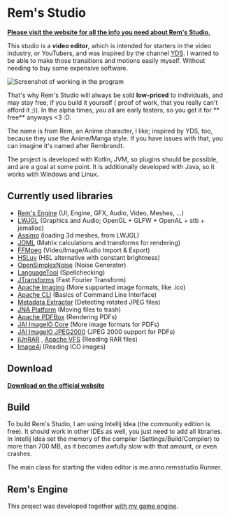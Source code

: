 # Rem's Studio <!-- 's is correct, because it's owned; I thought it may be only for abbreviations of is -->

**[Please visit the website for all the info you need about Rem's Studio.](https://remsstudio.phychi.com)**

This studio is a **video editor**, which is intended for starters in the video industry, or YouTubers, and was inspired
by the channel [YDS](https://www.youtube.com/user/YutsuraidanceStudios). I wanted to be able to make those transitions
and motions easily myself. Without needing to buy some expensive software.

![Screenshot of working in the program](https://remsstudio.phychi.com/img/mask%20gs%20add%20to%20ron.png)

That's why Rem's Studio will always be sold **low-priced** to individuals, and may stay free, if you build it yourself (
proof of work, that you really can't afford it ;)). In the alpha times, you all are early testers, so you get it for **
free** anyways <3 :D.

The name is from Rem, an Anime character, I like; inspired by YDS, too, because they use the Anime/Manga style. If you
have issues with that, you can imagine it's named after Rembrandt.

The project is developed with Kotlin, JVM, so plugins should be possible, and are a goal at some point. It is
additionally developed with Java, so it works with Windows and Linux.

## Currently used libraries

* [Rem's Engine](https://github.com/AntonioNoack/RemsStudio) (UI, Engine, GFX, Audio, Video, Meshes, ...)
* [LWJGL](https://www.lwjgl.org/) (Graphics and Audio; OpenGL + GLFW + OpenAL + stb + jemalloc)
* [Assimp](https://github.com/assimp/assimp) (loading 3d meshes, from LWJGL)
* [JOML](https://github.com/JOML-CI/JOML) (Matrix calculations and transforms for rendering)
* [FFMpeg](https://ffmpeg.org/) (Video/Image/Audio Import & Export)
* [HSLuv](https://github.com/hsluv/hsluv-java) (HSL alternative with constant brightness)
* [OpenSimplexNoise](https://gist.github.com/KdotJPG/b1270127455a94ac5d19) (Noise Generator)
* [LanguageTool](https://languagetool.org/) (Spellchecking)
* [JTransforms](https://sites.google.com/site/piotrwendykier/software/jtransforms) (Fast Fourier Transform)
* [Apache Imaging](https://commons.apache.org/proper/commons-imaging/) (More supported image formats, like .ico)
* [Apache CLI](https://commons.apache.org/proper/commons-cli/) (Basics of Command Line Interface)
* [Metadata Extractor](https://github.com/drewnoakes/metadata-extractor) (Detecting rotated JPEG files)
* [JNA Platform](https://github.com/java-native-access/jna) (Moving files to trash)
* [Apache PDFBox](https://pdfbox.apache.org/) (Rendering PDFs)
* [JAI ImageIO Core](https://github.com/jai-imageio/jai-imageio-core) (More image formats for PDFs)
* [JAI ImageIO JPEG2000](https://github.com/jai-imageio/jai-imageio-jpeg2000) (JPEG 2000 support for PDFs)
* [jUnRAR](https://github.com/edmund-wagner/junrar)
  , [Apache VFS](https://search.maven.org/artifact/org.apache.commons/commons-vfs2/2.8.0/jar) (Reading RAR files)
* [Image4j](https://github.com/imcdonagh/image4j) (Reading ICO images)

<!-- * [jGLTF](https://github.com/AntonioNoack/jGLTF) (jGLTF for glTF files, modified), included, but only used for their PBR shader -->
<!-- * [Caliko](https://github.com/FedUni/caliko) (FABRIK IK), not yet actively used -->

## Download

**[Download on the official website](https://remsstudio.phychi.com/?s=download)**

## Build

To build Rem's Studio, I am using Intellij Idea (the community edition is free). It should work in other IDEs as well,
you just need to add all libraries. In Intellij Idea set the memory of the compiler (Settings/Build/Compiler) to more
than 700 MB, as it becomes awfully slow with that amount, or even crashes.

The main class for starting the video editor is me.anno.remsstudio.Runner.

## Rem's Engine

This project was developed together
[with my game engine](https://github.com/AntonioNoack/RemsEngine).


<!--
## Supported Formats (Import)

### Images:
- png
- jpg 
- jpeg2000
- ico
- bmp
- psd
- hdr
- tga

- (very basic support: svg)

### Videos:
- mp4
- flv
- practically everything else from FFMPEG

### Audio:
- mp3
- wav
- practically everything else from FFMPEG

### 3D Meshes: 
- obj/mtl
- fbx
- dae
- gltf/glb
- md2
- md5mesh
- vox

### Documents
- pdf

### Containers
- zip
- rar
- 7z
- tar.gz
- unity packages xD

-->

